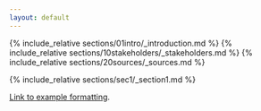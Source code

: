 ```yaml
---
layout: default
---
```


{% include_relative sections/01intro/_introduction.md %}
{% include_relative sections/10stakeholders/_stakeholders.md %}
{% include_relative sections/20sources/_sources.md %}

{% include_relative sections/sec1/_section1.md %}


[Link to example formatting](./sections/example.md).
